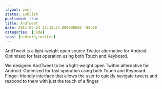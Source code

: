 ```yaml
---
layout: post
status: publish
published: true
title: AndTweet
date: 2011-03-24 12:43:24.000000000 -04:00
categories: [Code]
tags: [android,twitter]
---
```


AndTweet is a light-weight open source Twitter alternative for Android. Optimized for fast operation using both Touch and Keyboard.

<!--more-->

We designed AndTweet to be a light-weight open Twitter alternative for Android. Optimized for fast operation using both Touch and Keyboard. Finger-friendly interface that allows the user to quickly navigate tweets and respond to them with just the touch of a finger.
